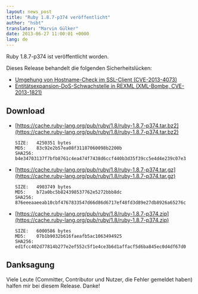 ```yaml
---
layout: news_post
title: "Ruby 1.8.7-p374 veröffentlicht"
author: "hsbt"
translator: "Marvin Gülker"
date: 2013-06-27 11:00:01 +0000
lang: de
---
```


Ruby 1.8.7-p374 ist veröffentlicht worden.

Dieses Release behandelt die folgenden Sicherheitslücken:

 * [Umgehung von Hostname-Check im SSL-Client
   (CVE-2013-4073)](/de/news/2013/06/27/hostname-check-bypassing-vulnerability-in-openssl-client-cve-2013-4073/)
 * [Entitätsexpansion-DoS-Schwachstelle in REXML (XML-Bombe,
   CVE-2013-1821)](/de/news/2013/02/23/rexml-bombe/)

## Download

* [https://cache.ruby-lang.org/pub/ruby/1.8/ruby-1.8.7-p374.tar.bz2](https://cache.ruby-lang.org/pub/ruby/1.8/ruby-1.8.7-p374.tar.bz2)

      SIZE:   4250351 bytes
      MD5:    83c92e2b57ea08f31187060098b2200b
      SHA256: b4e34703137f7bfb8761c4ea474f7438d6ccf440b3d35f39cc5e4d4e239c07e3

* [https://cache.ruby-lang.org/pub/ruby/1.8/ruby-1.8.7-p374.tar.gz](https://cache.ruby-lang.org/pub/ruby/1.8/ruby-1.8.7-p374.tar.gz)

      SIZE:   4903749 bytes
      MD5:    b72a0bc5b824398537762e5272bbb8dc
      SHA256: 876eeeaaeeab10cbf4767833547d66d86d6717ef48fd3d89e27db8926a65276c

* [https://cache.ruby-lang.org/pub/ruby/1.8/ruby-1.8.7-p374.zip](https://cache.ruby-lang.org/pub/ruby/1.8/ruby-1.8.7-p374.zip)

      SIZE:   6000586 bytes
      MD5:    07b1b9032b616faeafb5ac1063494925
      SHA256: ed1fcc402d77814b277e2ef552c5f1e4ce3b6d1affacf5d6ba845ec0d4df67d0

## Danksagung

Viele Leute (Committer, Contributor und Nutzer, die Fehler gemeldet
haben) halfen mir bei diesem Release. Danke!
